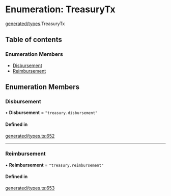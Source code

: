 # Enumeration: TreasuryTx

[generated/types](../wiki/generated.types).TreasuryTx

## Table of contents

### Enumeration Members

- [Disbursement](../wiki/generated.types.TreasuryTx#disbursement)
- [Reimbursement](../wiki/generated.types.TreasuryTx#reimbursement)

## Enumeration Members

### Disbursement

• **Disbursement** = ``"treasury.disbursement"``

#### Defined in

[generated/types.ts:652](https://github.com/PolymeshAssociation/polymesh-sdk/blob/e978aefd/src/generated/types.ts#L652)

___

### Reimbursement

• **Reimbursement** = ``"treasury.reimbursement"``

#### Defined in

[generated/types.ts:653](https://github.com/PolymeshAssociation/polymesh-sdk/blob/e978aefd/src/generated/types.ts#L653)
